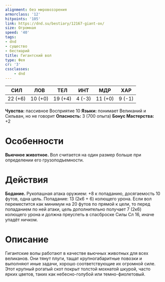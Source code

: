 ```yaml
---
alignment: без мировоззрения
armorclass: '12'
hitpoints: '105'
link: https://dnd.su/bestiary/12167-giant-ox/
size: Огромная
speed: '40'
tags:
- dnd
- существо
- бестиарий
title: Гигантский вол
type: Фея
cr: '3'
cssclasses:
    - dnd
---
```



| СИЛ | ЛОВ | ТЕЛ | ИНТ | МДР | ХАР |
|---|---|---|---|---|---|
| 22 (+6) | 10 (+0) | 19 (+4) | 4 (-3) | 11 (+0) | 9 (-1) |
**Чувства:** пассивное Восприятие 10
**Языки:** понимает Великаний и Сильван, но не говорит
**Опасность:** 3 (700 опыта)
**Бонус Мастерства:** +2


# Особенности
**Вьючное животное.** Вол считается на один размер больше при определении его грузоподъемности.


# Действия
**Бодание.** Рукопашная атака оружием: +8 к попаданию, досягаемость 10 футов, одна цель. Попадание: 13 (2к6 + 6) колющего урона. Если вол переместится как минимум на 20 футов по прямой к цели, то перед попаданием по ней атаки, цель дополнительно получает 7 (2к6) колющего урона и должна преуспеть в спасброске Силы Сл 16, иначе упадёт ничком.


# Описание
Гигантские волы работают в качестве вьючных животных для всех великанов. Они тянут плуги, тащат крупногабаритные повозки и выполняют иные задачи, хорошо соответствующие их огромной силе. Этот крупный рогатый скот покрыт толстой мохнатой шкурой, часто ярких цветов, таких как небесно-голубой или темно-фиолетовый.